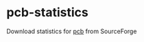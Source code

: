 # pcb-statistics

Download statistics for [pcb](https://sourceforge.net/projects/pcb/files/?source=navbar) from SourceForge

